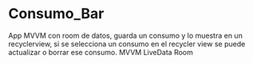 # Consumo_Bar
App MVVM con room de datos, guarda un consumo y lo muestra en un recyclerview,
si se selecciona un consumo en el recycler view se puede actualizar o borrar
ese consumo. MVVM LiveData Room
